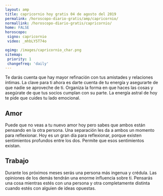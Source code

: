 ```yaml
---
layout: amp
title: capricornio hoy gratis 04 de agosto del 2019 
permalink: /horoscopo-diario-gratis/amp/capricornio/
normallink: /horoscopo-diario-gratis/capricornio/
home: FALSE
horoscopo:
 signo: capricornio
 video: _mhbLY5T74o

ogimg: /images/capricornio_char.png
sitemap:
 priority: 1
 changefreq: 'daily'
---
```



Te darás cuenta que hay mayor refinación con tus amistades y relaciones íntimas. La clave para ti ahora es darte cuenta de tu energía y asegurarte de que nadie se aproveche de ti. Organiza la forma en que haces las cosas y asegúrate de que tus socios cumplan con su parte. La energía astral de hoy te pide que cuides tu lado emocional.

## Amor

Puede que no veas a tu nuevo amor hoy pero sabes que ambos están pensando en la otra persona. Una separación les da a ambos un momento para reflexionar. Hoy es un gran día para reflexionar, porque existen sentimientos profundos entre los dos. Permite que esos sentimientos existan.

## Trabajo

Durante los próximos meses serás una persona más ingenua y crédula. Las opiniones de los demás tendrán una enorme influencia sobre ti. Pensarás una cosa mientras estés con una persona y otra completamente distinta cuando estés con alguien de ideas opuestas.